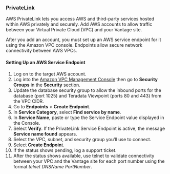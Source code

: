 ### PrivateLink

AWS PrivateLink lets you access AWS and third-party services hosted within AWS privately and securely. Add AWS accounts to allow traffic between your Virtual Private Cloud (VPC) and your Vantage site.

After you add an account, you must set up an AWS service endpoint for it using the Amazon VPC console. Endpoints allow secure network connectivity between AWS VPCs.

#### Setting Up an AWS Service Endpoint

1. Log on to the target AWS account.
1. Log into the 
[Amazon VPC Management Console](https://console.aws.amazon.com/vps) then go to **Security Groups** in the **Security** section.
1. Update the database security group to allow the inbound ports for the database (port 1025)
and Teradata Viewpoint (ports 80 and 443) from the VPC CIDR.
1. Go to **Endpoints** > **Create Endpoint**.
1. In **Service Category**, select **Find service by name**.
1. In **Service Name**, paste or type the Service Endpoint value displayed in the Console.
1. Select **Verify**. If the PrivateLink Service Endpoint is active, the message **Service name found** appears.
1. Select the VPC, subnet, and security group you’ll use to connect.
1. Select **Create Endpoin**t.
1. If the status shows pending, log a support ticket.
1. After the status shows available, use telnet to validate connectivity between your VPC and the
Vantage site for each port number using the format *telnet DNSName PortNumber*.



